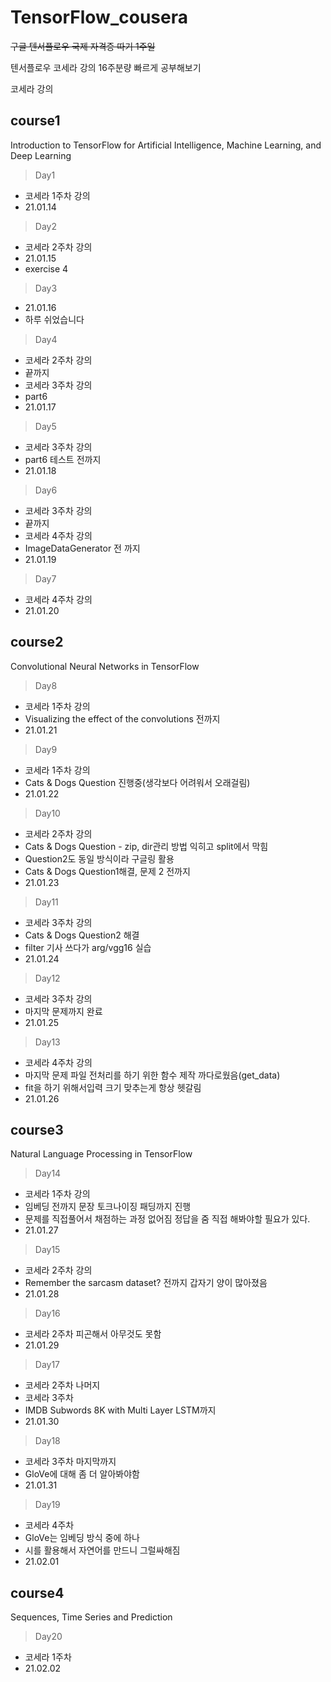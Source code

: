 # TensorFlow_cousera

~~구글 텐서플로우 국제 자격증 따기 1주일~~

텐서플로우 코세라 강의 16주분량 빠르게 공부해보기

코세라 강의

## course1

Introduction to TensorFlow for Artificial Intelligence, Machine Learning, and Deep Learning

> Day1

- 코세라 1주차 강의
- 21.01.14

> Day2

- 코세라 2주차 강의
- 21.01.15
- exercise 4

> Day3

- 21.01.16
- 하루 쉬었습니다

> Day4

- 코세라 2주차 강의
- 끝까지
- 코세라 3주차 강의
- part6
- 21.01.17

> Day5

- 코세라 3주차 강의
- part6 테스트 전까지
- 21.01.18

> Day6

- 코세라 3주차 강의
- 끝까지
- 코세라 4주차 강의
- ImageDataGenerator 전 까지
- 21.01.19

> Day7

- 코세라 4주차 강의
- 21.01.20

## course2

Convolutional Neural Networks in TensorFlow

> Day8

- 코세라 1주차 강의
- Visualizing the effect of the convolutions 전까지
- 21.01.21

> Day9

- 코세라 1주차 강의
- Cats & Dogs Question 진행중(생각보다 어려워서 오래걸림)
- 21.01.22

> Day10

- 코세라 2주차 강의
- Cats & Dogs Question - zip, dir관리 방법 익히고 split에서 막힘
- Question2도 동일 방식이라 구글링 활용
- Cats & Dogs Question1해결, 문제 2 전까지
- 21.01.23

> Day11

- 코세라 3주차 강의
- Cats & Dogs Question2 해결
- filter 기사 쓰다가 arg/vgg16 실습
- 21.01.24

> Day12

- 코세라 3주차 강의
- 마지막 문제까지 완료
- 21.01.25

> Day13

- 코세라 4주차 강의
- 마지막 문제 파일 전처리를 하기 위한 함수 제작 까다로웠음(get_data)
- fit을 하기 위해서입력 크기 맞추는게 항상 헷갈림
- 21.01.26

## course3

Natural Language Processing in TensorFlow

> Day14

- 코세라 1주차 강의
- 임베딩 전까지 문장 토크나이징 패딩까지 진행
- 문제를 직접풀어서 채점하는 과정 없어짐 정답을 줌 직접 해봐야할 필요가 있다.
- 21.01.27

> Day15

- 코세라 2주차 강의
- Remember the sarcasm dataset? 전까지 갑자기 양이 많아졌음
- 21.01.28

> Day16

- 코세라 2주차 피곤해서 아무것도 못함
- 21.01.29

> Day17

- 코세라 2주차 나머지
- 코세라 3주차
- IMDB Subwords 8K with Multi Layer LSTM까지
- 21.01.30

> Day18

- 코세라 3주차 마지막까지
- GloVe에 대해 좀 더 알아봐야함
- 21.01.31

> Day19

- 코세라 4주차
- GloVe는 임베딩 방식 중에 하나
- 시를 활용해서 자연어를 만드니 그럴싸해짐
- 21.02.01

## course4

Sequences, Time Series and Prediction

> Day20

- 코세라 1주차
- 21.02.02
